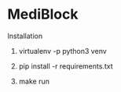 # MediBlock

Installation

1. virtualenv -p python3 venv

2. pip install -r requirements.txt

3. make run
